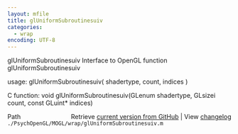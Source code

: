 ```yaml
---
layout: mfile
title: glUniformSubroutinesuiv
categories:
  - wrap
encoding: UTF-8
---
```


glUniformSubroutinesuiv  Interface to OpenGL function glUniformSubroutinesuiv

usage:  glUniformSubroutinesuiv( shadertype, count, indices )

C function:  void glUniformSubroutinesuiv(GLenum shadertype, GLsizei count, const GLuint\* indices)


<div class="code_header" style="text-align:right;">
  <span style="float:left;">Path&nbsp;&nbsp;</span> <span class="counter">Retrieve <a href=
  "https://raw.github.com/Psychtoolbox-3/Psychtoolbox-3/beta/./PsychOpenGL/MOGL/wrap/glUniformSubroutinesuiv.m">current version from GitHub</a> | View <a href=
  "https://github.com/Psychtoolbox-3/Psychtoolbox-3/commits/beta/./PsychOpenGL/MOGL/wrap/glUniformSubroutinesuiv.m">changelog</a></span>
</div>
<div class="code">
  <code>./PsychOpenGL/MOGL/wrap/glUniformSubroutinesuiv.m</code>
</div>
